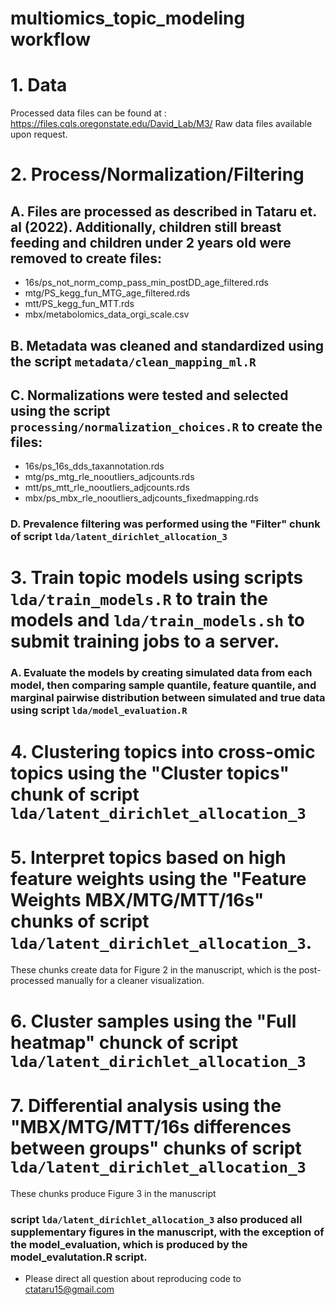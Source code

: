 # multiomics_topic_modeling workflow
# 1. Data
Processed data files can be found at : https://files.cqls.oregonstate.edu/David_Lab/M3/
Raw data files available upon request.

# 2. Process/Normalization/Filtering
## A. Files are processed as described in Tataru et. al (2022). Additionally, children still breast feeding and children under 2 years old were removed to create files:
- 16s/ps_not_norm_comp_pass_min_postDD_age_filtered.rds
- mtg/PS_kegg_fun_MTG_age_filtered.rds
- mtt/PS_kegg_fun_MTT.rds
- mbx/metabolomics_data_orgi_scale.csv

## B. Metadata was cleaned and standardized using the script ```metadata/clean_mapping_ml.R``` 


## C. Normalizations were tested and selected using the script ```processing/normalization_choices.R``` to create the files:
- 16s/ps_16s_dds_taxannotation.rds
- mtg/ps_mtg_rle_nooutliers_adjcounts.rds
- mtt/ps_mtt_rle_nooutliers_adjcounts.rds
- mbx/ps_mbx_rle_nooutliers_adjcounts_fixedmapping.rds

### D. Prevalence filtering was performed using the "Filter" chunk of script ```lda/latent_dirichlet_allocation_3```

# 3. Train topic models using scripts ```lda/train_models.R``` to train the models and ```lda/train_models.sh``` to submit training jobs to a server.
### A. Evaluate the models by creating simulated data from each model, then comparing sample quantile, feature quantile, and marginal pairwise distribution between simulated and true data using script ```lda/model_evaluation.R```

# 4. Clustering topics into cross-omic topics using the "Cluster topics" chunk of script ```lda/latent_dirichlet_allocation_3```

# 5. Interpret topics based on high feature weights using the "Feature Weights MBX/MTG/MTT/16s" chunks of script ```lda/latent_dirichlet_allocation_3```.
These chunks create data for Figure 2 in the manuscript, which is the post-processed manually for a cleaner visualization.

# 6. Cluster samples using the "Full heatmap" chunck of script ```lda/latent_dirichlet_allocation_3```

# 7. Differential analysis using the "MBX/MTG/MTT/16s differences between groups" chunks of script ```lda/latent_dirichlet_allocation_3```
These chunks produce Figure 3 in the manuscript

### script ```lda/latent_dirichlet_allocation_3``` also produced all supplementary figures in the manuscript, with the exception of the model_evaluation, which is produced by the model_evalutation.R script.

* Please direct all question about reproducing code to ctataru15@gmail.com
